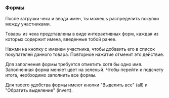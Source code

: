 ### Формы

После загрузки чека и ввода имен, ты можешь распределить покупки между участниками.

Товары из чека представлены в виде интерактивных форм, каждая из которых содержит имена, введенные тобой ранее.

Нажми на кнопку с именем участника, чтобы добавить его в список покупателей данного товара. Повторное нажатие отменит это действие.

Для заполнения формы требуется отметить хотя бы одно имя. Заполненная форма меняет цвет на зеленый. Чтобы перейти к подсчету итога, необходимо заполнить все формы. 

Для твоего удобства формы имеют кнопки "Выделить все" (all) и "Обратить выделение" (invert).